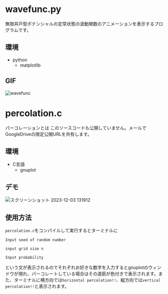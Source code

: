 # wavefunc.py
無限井戸型ポテンシャルの定常状態の波動関数のアニメーションを表示するプログラムです。

## 環境
+ python
  + matplotlib

## GIF

![wavefunc](https://github.com/SyunsukeTooyama/products/assets/138125489/8ac989af-4ed5-4820-80dd-9cabb32ce0c3)

# percolation.c
パーコレーションとは
このソースコードも公開していません。メールでGoogleDriveの限定公開URLを共有します。

## 環境
+ C言語
  + gnuplot

## デモ
![スクリーンショット 2023-12-03 131912](https://github.com/SyunsukeTooyama/products/assets/138125489/ac8aa77b-a301-4a34-bb98-6225f9a4c11b)


## 使用方法
`percolation.c`をコンパイルして実行するとターミナルに
```terminal
Input seed of random number

input grid size n

Input probability

```
という文が表示されるのでそれぞれお好きな数字を入力するとgnuplotのウィンドウが現れ、パーコレートしている場合はその道筋が色付きで表示されます。また、ターミナルに横方向では`horizontal percolation!!`、縦方向では`vertical percolation!!`と表示されます。

